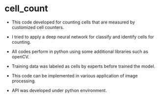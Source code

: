 # cell_count

- This code developed for counting cells that are measured by customized cell counters. 

- I tried to apply a deep neural network for classify and identify cells for counting.

- All codes perform in python using some additional libraries such as openCV.

- Training data was labeled as cells by experts before trained the model.

- This code can be implemented in various application of image processing.

- API was developed under python environment.
